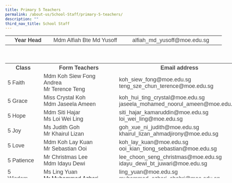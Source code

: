```yaml
---
title: Primary 5 Teachers
permalink: /about-us/School-Staff/primary-5-teachers/
description: ""
third_nav_title: School Staff
---
```

<table class="iveo_table ives_tab_simple ive_eobj_center" style="width: 699px; height: 73px;">

<tbody>

<tr>

<th style="width: 146px;"><font size="4" face="arial, sans-serif" color="#444444">Year Head</font></th>

<th style="width: 229px;"><span style="font-weight: normal;"><font size="4" face="arial, sans-serif" color="#444444">Mdm Alfiah Bte Md Yusoff</font></span></th>

<th style="width: 325px;"><font size="4" face="arial, sans-serif" color="#444444"><span style="font-weight: normal;">alfiah_md_yusoff@moe.edu.sg</span></font></th>

</tr>

</tbody>

</table>

<font face="arial, sans-serif" size="4">  
<span lang="EN-SG" style="line-height: 107%;"></span>  
</font>

<table class="ive_eobj_center iveo_table ives_tab_simple" style="width: 797.312px; height: 370px;">

<tbody>

<tr>

<th style="width: 100px;"><font size="4" face="arial, sans-serif" color="#444444">Class</font></th>

<th style="width: 304px;"><font size="4" face="arial, sans-serif" color="#444444">Form Teachers</font></th>

<th style="width: 393px;"><font size="4" face="arial, sans-serif" color="#444444">Email address</font></th>

</tr>

<tr>

<td><font size="4" face="arial, sans-serif" color="#444444">5 Faith</font></td>

<td><font face="arial, sans-serif" size="4" color="#444444">Mdm Koh Siew Fong Andrea  
<span lang="EN-SG" style="line-height: 19.26px; line-height: 19.26px;"></span><span lang="EN-SG" class="" style=""></span><br>Mr Terence Teng<span lang="EN-SG" class="" style="">  
</span></font></td>

<td><font face="arial, sans-serif" size="4" color="#444444">koh_siew_fong@moe.edu.sg  
teng_sze_chun_terence@moe.edu.sg<span lang="EN-SG" style="line-height: 107%;"></span><span lang="EN-SG" style="line-height: 107%;"></span>  
</font></td>

</tr>

<tr>

<td><font size="4" face="arial, sans-serif" color="#444444">5 Grace</font></td>

<td><font face="arial, sans-serif" size="4" color="#444444">Miss Crystal Koh  
<br>Mdm Jaseela Ameen  
</font></td>

<td><font face="arial, sans-serif" size="4" color="#444444">koh_hui_ting_crystal@moe.edu.sg  
jaseela_mohamed_noorul_ameen@moe.edu.sg<span lang="EN-SG" style="line-height: 107%;"></span>  
</font></td>

</tr>

<tr>

<td><font size="4" face="arial, sans-serif" color="#444444">5 Hope</font></td>

<td><font face="arial, sans-serif" size="4" color="#444444">Mdm Siti Hajar  
<br>Ms Loi Wei Ling<span lang="EN-SG" class=""></span></font></td>

<td><font face="arial, sans-serif" size="4" color="#444444">siti_hajar_kamaruddin@moe.edu.sg  
loi_wei_ling@moe.edu.sg</font></td>

</tr>

<tr>

<td><font size="4" face="arial, sans-serif" color="#444444">5 Joy</font></td>

<td><font face="arial, sans-serif" size="4" color="#444444">Ms Judith Goh  
<bR>Mr Khairul Lizan</font></td>

<td><font color="#444444"><font face="arial, sans-serif" size="4">goh_xue_ni_judith@moe.edu.sg</font><font size="4" face="arial, sans-serif">  
khairul_lizan_ahmadjirony@moe.edu.sg  
</font></font></td>

</tr>

<tr>

<td><font size="4" face="arial, sans-serif" color="#444444">5 Love</font></td>

<td><font face="arial, sans-serif" size="4" color="#444444"><span lang="EN-SG" style="line-height: 107%;"></span><span lang="EN-SG" class=""></span><span lang="EN-SG" class=""><span lang="EN-SG" class="">Mdm Koh Lay Kuan  
<br>Mr Sebastian Ooi  
</span></span></font></td>

<td><font size="4" face="arial, sans-serif" color="#444444"><span lang="EN-SG" style="line-height: 107%;"></span>koh_lay_kuan@moe.edu.sg  
ooi_kian_tiong_sebastian@moe.edu.sg  
</font></td>

</tr>

<tr>

<td><font size="4" face="arial, sans-serif" color="#444444">5 Patience</font></td>

<td><font face="arial, sans-serif" size="4" color="#444444"><span lang="EN-SG" style="line-height: 107%;"></span><span lang="EN-SG" class="">Mr Christmas Lee</span><span lang="EN-SG" class="">  
</span><br>Mdm Idayu Dewi</font></td>

<td><font size="4" face="arial, sans-serif" color="#444444">lee_choon_seng_christmas@moe.edu.sg  
idayu_dewi_bt_juwari@moe.edu.sg  
</font></td>

</tr>

<tr>

<td><font size="4" face="arial, sans-serif" color="#444444">5 Wisdom&nbsp;&nbsp;&nbsp;&nbsp;&nbsp;&nbsp;&nbsp;<font></td>

<td><font face="arial, sans-serif" size="4" color="#444444">Ms Ling Yuan  
</font><font face="arial, sans-serif" size="4"><br>Mr Muhammad Azhari&nbsp;&nbsp;&nbsp;&nbsp;&nbsp;&nbsp;</font></td>

<td><font face="arial, sans-serif" size="4" color="#444444">ling_yuan@moe.edu.sg  
muhammad_azhari_shahri@moe.edu.sg  
</font></td>

<td></td>

<td>  
</td>

</tr>

</tbody>

</table>